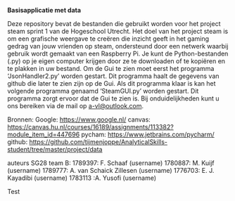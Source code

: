 <t><b>Basisapplicatie met data</t></b>


Deze repository bevat de bestanden die gebruikt worden voor het project steam sprint 1 van de Hogeschool Utrecht. 
Het doel van het project steam is om een grafische weergave te creëren die inzicht geeft in het gaming gedrag van jouw vrienden op steam, ondersteund door een netwerk waarbij 	gebruik wordt gemaakt van een Raspberry Pi.
Je kunt de Python-bestanden (.py) op je eigen computer krijgen door ze te downloaden of te kopiëren en te plakken in uw bestand. Om de Gui te zien moet eerst het programma ‘JsonHandler2.py’ worden gestart. Dit programma haalt de gegevens van github die later te zien zijn op de Gui. Als dit programma klaar is kan het volgende programma genaamd ‘SteamGUI.py’ worden gestart. Dit programma zorgt ervoor dat de Gui te zien is.
Bij onduidelijkheden kunt u ons bereiken via de mail op a-vl@outlook.com.
 
Bronnen:
Google: https://www.google.nl/ 
canvas: https://canvas.hu.nl/courses/16189/assignments/113382?module_item_id=447696
pycham: https://www.jetbrains.com/pycharm/
github: https://github.com/tijmenjoppe/AnalyticalSkills-student/tree/master/project/data
 
auteurs SG28 team B:
1789397: F. Schaaf (username)
1780887: M. Kuijf (username)
1789777: A. van Schaick Zillesen (username)
1776703: E. J. Kayadibi (username)
1783113 :A. Yusofi (username)

Test
